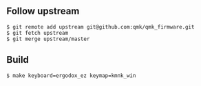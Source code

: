 
## Follow upstream

```
$ git remote add upstream git@github.com:qmk/qmk_firmware.git
$ git fetch upstream
$ git merge upstream/master
```

## Build

```
$ make keyboard=ergodox_ez keymap=kmnk_win
```
